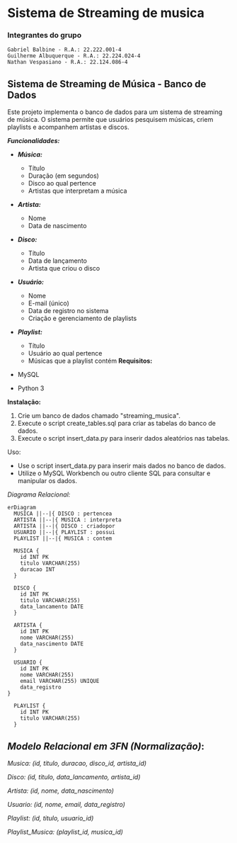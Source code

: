# Sistema de Streaming de musica

### Integrantes do grupo

``` 
Gabriel Balbine - R.A.: 22.222.001-4
Guilherme Albuquerque - R.A.: 22.224.024-4
Nathan Vespasiano - R.A.: 22.124.086-4
```

## Sistema de Streaming de Música - Banco de Dados

Este projeto implementa o banco de dados para um sistema de streaming de música. O sistema permite que usuários pesquisem músicas, criem playlists e acompanhem artistas e discos.

***Funcionalidades:***

* ***Música:***
    * Título
    * Duração (em segundos)
    * Disco ao qual pertence
    * Artistas que interpretam a música
* ***Artista:***
    * Nome
    * Data de nascimento
* ***Disco:***
    * Título
    * Data de lançamento
    * Artista que criou o disco
* ***Usuário:***
    * Nome
    * E-mail (único)
    * Data de registro no sistema
    * Criação e gerenciamento de playlists
* ***Playlist:***
    * Título
    * Usuário ao qual pertence
    * Músicas que a playlist contém
**Requisitos:**

* MySQL
* Python 3

**Instalação:**

1. Crie um banco de dados chamado "streaming_musica".
2. Execute o script  create_tables.sql  para criar as tabelas do banco de dados.
3. Execute o script  insert_data.py  para inserir dados aleatórios nas tabelas.

Uso:

* Use o script insert_data.py para inserir mais dados no banco de dados.
* Utilize o MySQL Workbench ou outro cliente SQL para consultar e manipular os dados.

*Diagrama Relacional:*

```mermaid
erDiagram
  MUSICA ||--|{ DISCO : pertencea
  ARTISTA ||--|{ MUSICA : interpreta
  ARTISTA ||--|{ DISCO : criadopor
  USUARIO ||--|{ PLAYLIST : possui
  PLAYLIST ||--|{ MUSICA : contem

  MUSICA {
    id INT PK
    titulo VARCHAR(255)
    duracao INT
  }

  DISCO {
    id INT PK
    titulo VARCHAR(255)
    data_lancamento DATE
  }

  ARTISTA {
    id INT PK
    nome VARCHAR(255)
    data_nascimento DATE
  }

  USUARIO {
    id INT PK
    nome VARCHAR(255)
    email VARCHAR(255) UNIQUE
    data_registro  
}

  PLAYLIST {
    id INT PK
    titulo VARCHAR(255)
  }
```

## *Modelo Relacional em 3FN (Normalização)*:

*Musica: (id, titulo, duracao, disco_id, artista_id)*

*Disco: (id, titulo, data_lancamento, artista_id)*

*Artista: (id, nome, data_nascimento)*

*Usuario: (id, nome, email, data_registro)*

*Playlist: (id, titulo, usuario_id)*

*Playlist_Musica: (playlist_id, musica_id)*

